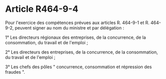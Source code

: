 # Article R464-9-4

Pour l'exercice des compétences prévues aux articles R. 464-9-1 et R. 464-9-2, peuvent signer au nom du ministre et par délégation :

1° Les directeurs régionaux des entreprises, de la concurrence, de la consommation, du travail et de l'emploi ;

2° Les directeurs des entreprises, de la concurrence, de la consommation, du travail et de l'emploi ;

3° Les chefs des pôles " concurrence, consommation et répression des fraudes ".
